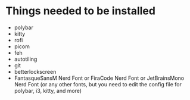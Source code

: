 # Things needed to be installed
- polybar
- kitty
- rofi
- picom
- feh
- autotiling
- git
- betterlockscreen
- FantasqueSansM Nerd Font or FiraCode Nerd Font or JetBrainsMono Nerd Font (or any other fonts, but you need to edit the config file for polybar, i3, kitty, and more)
